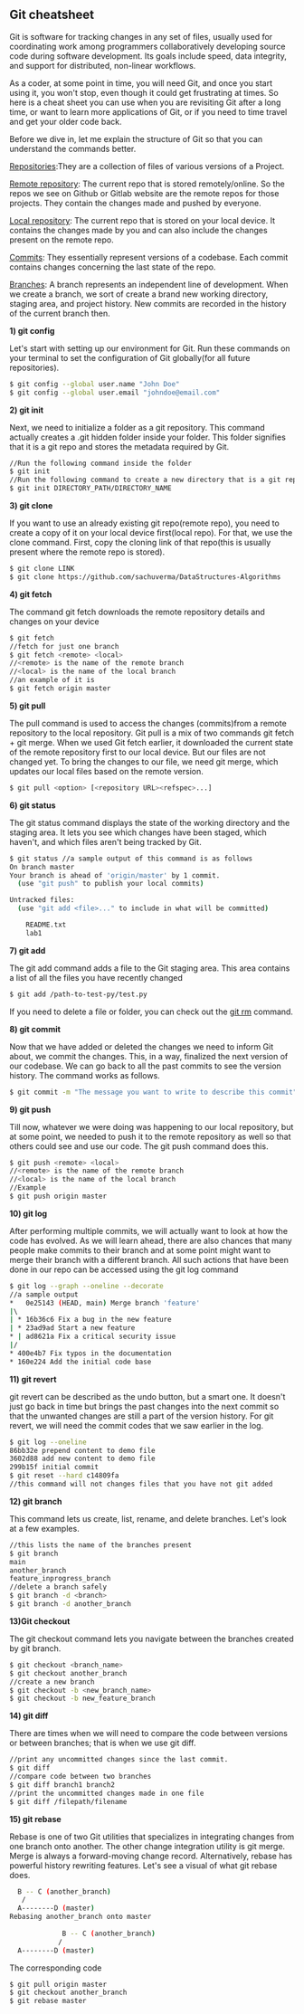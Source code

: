 
## Git cheatsheet

Git is software for tracking changes in any set of files, usually used for coordinating work among programmers collaboratively developing source code during software development. Its goals include speed, data integrity, and support for distributed, non-linear workflows.

As a coder, at some point in time, you will need Git, and once you start using it, you won't stop, even though it could get frustrating at times. So here is a cheat sheet you can use when you are revisiting Git after a long time, or want to learn more applications of Git, or if you need to time travel and get your older code back.


Before we dive in, let me explain the structure of Git so that you can understand the commands better.


[Repositories](https://docs.github.com/en/repositories/creating-and-managing-repositories/about-repositories):They are a collection of files of various versions of a Project.

[Remote repository](https://docs.github.com/en/get-started/getting-started-with-git/about-remote-repositories): The current repo that is stored remotely/online. So the repos we see on Github or Gitlab website are the remote repos for those projects. They contain the changes made and pushed by everyone.

[Local repository](https://stackoverflow.com/questions/13072111/gits-local-repository-and-remote-repository-confusing-concepts): The current repo that is stored on your local device. It contains the changes made by you and can also include the changes present on the remote repo.

[Commits](https://docs.github.com/en/github/committing-changes-to-your-project/creating-and-editing-commits/about-commits): They essentially represent versions of a codebase. Each commit contains changes concerning the last state of the repo.

[Branches](https://docs.github.com/en/github/collaborating-with-pull-requests/proposing-changes-to-your-work-with-pull-requests/about-branches): A branch represents an independent line of development. When we create a branch, we sort of create a brand new working directory, staging area, and project history. New commits are recorded in the history of the current branch then.
  
**1) git config**

Let's start with setting up our environment for Git. Run these commands on your terminal to set the configuration of Git globally(for all future repositories). 
```bash
$ git config --global user.name "John Doe"
$ git config --global user.email "johndoe@email.com"
```
**2) git init**

Next, we need to initialize a folder as a git repository. This command actually creates a .git hidden folder inside your folder. This folder signifies that it is a git repo and stores the metadata required by Git.

```bash
//Run the following command inside the folder
$ git init
//Run the following command to create a new directory that is a git repo
$ git init DIRECTORY_PATH/DIRECTORY_NAME
```
**3) git clone**

If you want to use an already existing git repo(remote repo), you need to create a copy of it on your local device first(local repo). For that, we use the clone command. First, copy the cloning link of that repo(this is usually present where the remote repo is stored).
```bash
$ git clone LINK
$ git clone https://github.com/sachuverma/DataStructures-Algorithms
```

**4) git fetch**

The command git fetch downloads the remote repository details and changes on your device
```bash
$ git fetch 
//fetch for just one branch
$ git fetch <remote> <local> 
//<remote> is the name of the remote branch
//<local> is the name of the local branch
//an example of it is 
$ git fetch origin master
```
**5) git pull**

The pull command is used to access the changes (commits)from a remote repository to the local repository. 
Git pull is a mix of two commands git fetch + git merge. When we used Git fetch earlier, it downloaded the current state of the remote repository first to our local device. But our files are not changed yet. To bring the changes to our file, we need git merge, which updates our local files based on the remote version.

```bash
$ git pull <option> [<repository URL><refspec>...]  
```
**6) git status**

The git status command displays the state of the working directory and the staging area. It lets you see which changes have been staged, which haven't, and which files aren't being tracked by Git.
```bash
$ git status //a sample output of this command is as follows
On branch master
Your branch is ahead of 'origin/master' by 1 commit.
  (use "git push" to publish your local commits)

Untracked files:
  (use "git add <file>..." to include in what will be committed)

	README.txt
	lab1
```

**7) git add**

The git add command adds a file to the Git staging area. This area contains a list of all the files you have recently changed
```bash
$ git add /path-to-test-py/test.py
```
If you need to delete a file or folder, you can check out the [git rm](https://www.git-tower.com/learn/git/commands/git-rm) command.

**8) git commit**

Now that we have added or deleted the changes we need to inform Git about, we commit the changes. This, in a way, finalized the next version of our codebase. We can go back to all the past commits to see the version history. The command works as follows.
```bash
$ git commit -m "The message you want to write to describe this commit"
```

**9) git push**

Till now, whatever we were doing was happening to our local repository, but at some point, we needed to push it to the remote repository as well so that others could see and use our code. The git push command does this.
```bash
$ git push <remote> <local> 
//<remote> is the name of the remote branch
//<local> is the name of the local branch
//Example
$ git push origin master
```

**10) git log**

After performing multiple commits, we will actually want to look at how the code has evolved. As we will learn ahead, there are also chances that many people make commits to their branch and at some point might want to merge their branch with a different branch. All such actions that have been done in our repo can be accessed using the git log command
```bash
$ git log --graph --oneline --decorate
//a sample output
*   0e25143 (HEAD, main) Merge branch 'feature'
|\  
| * 16b36c6 Fix a bug in the new feature
| * 23ad9ad Start a new feature
* | ad8621a Fix a critical security issue
|/  
* 400e4b7 Fix typos in the documentation
* 160e224 Add the initial code base
```

**11) git revert**

git revert can be described as the undo button, but a smart one. It doesn't just go back in time but brings the past changes into the next commit so that the unwanted changes are still a part of the version history.
For git revert, we will need the commit codes that we saw earlier in the log.      

```bash
$ git log --oneline
86bb32e prepend content to demo file
3602d88 add new content to demo file
299b15f initial commit
$ git reset --hard c14809fa
//this command will not changes files that you have not git added 
```

**12) git branch**

This command lets us create, list, rename, and delete branches. Let's look at a few examples.
```bash
//this lists the name of the branches present
$ git branch 
main 
another_branch 
feature_inprogress_branch
//delete a branch safely
$ git branch -d <branch>
$ git branch -d another_branch
```

**13)Git checkout**

The git checkout command lets you navigate between the branches created by git branch.
```bash
$ git checkout <branch_name>
$ git checkout another_branch
//create a new branch
$ git checkout -b <new_branch_name>
$ git checkout -b new_feature_branch
```


**14) git diff**

There are times when we will need to compare the code between versions or between branches; that is when we use git diff.
```bash
//print any uncommitted changes since the last commit.
$ git diff
//compare code between two branches
$ git diff branch1 branch2
//print the uncommitted changes made in one file
$ git diff /filepath/filename
```

**15) git rebase**

Rebase is one of two Git utilities that specializes in integrating changes from one branch onto another. The other change integration utility is git merge. Merge is always a forward-moving change record. Alternatively, rebase has powerful history rewriting features.
Let's see a visual of what git rebase does.

```bash
  B -- C (another_branch)
   /      
  A--------D (master)
Rebasing another_branch onto master
             
             B -- C (another_branch)
            /      
  A--------D (master)
```
The corresponding code

```bash
$ git pull origin master
$ git checkout another_branch
$ git rebase master
```
